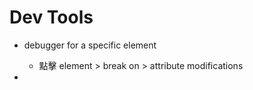 # Dev Tools

- debugger for a specific element
  - 點擊 element > break on > attribute modifications

-   
